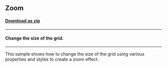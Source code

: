 ## Zoom
#### [Download as zip](https://minhaskamal.github.io/DownGit/#/home?url=https://github.com/GrapeCity/ComponentOne-WinForms-Samples/tree/master/NetFramework\TrueDBGrid\VB\Zoom)
____
#### Change the size of the grid.
____
This sample shows how to change the size of the grid using various properties and styles to create a zoom effect. 